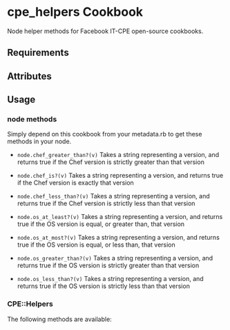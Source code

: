 cpe_helpers Cookbook
====================
Node helper methods for Facebook IT-CPE open-source cookbooks.

Requirements
------------

Attributes
----------

Usage
-----
### node methods
Simply depend on this cookbook from your metadata.rb to get these methods in
your node.

* `node.chef_greater_than?(v)`
    Takes a string representing a version, and returns true if the Chef version
    is strictly greater than that version

* `node.chef_is?(v)`
    Takes a string representing a version, and returns true if the Chef version
    is exactly that version

* `node.chef_less_than?(v)`
    Takes a string representing a version, and returns true if the Chef version
    is strictly less than that version

* `node.os_at_least?(v)`
    Takes a string representing a version, and returns true if the OS version
    is equal, or greater than, that version

* `node.os_at_most?(v)`
    Takes a string representing a version, and returns true if the OS version
    is equal, or less than, that version

* `node.os_greater_than?(v)`
    Takes a string representing a version, and returns true if the OS version
    is strictly greater than that version

* `node.os_less_than?(v)`
    Takes a string representing a version, and returns true if the OS version
    is strictly less than that version

### CPE::Helpers
The following methods are available:
